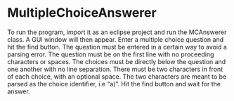 # MultipleChoiceAnswerer

To run the program, import it as an eclipse project and run the MCAnswerer class. A GUI window will then appear. Enter a multiple choice question and hit the find button.  The question must be entered in a certain way to avoid a parsing error.  The question must be on the first line with no proceeding characters or spaces. The choices must be directly below the question and one another with no line separation.  There must be two characters in front of each choice, with an optional space. The two characters are meant to be parsed as the choice identifier, i.e “a)”. Hit the find button and wait for the answer.
